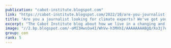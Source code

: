 ```yaml
---
publication: "cabot-institute.blogspot.com"
link: "https://cabot-institute.blogspot.com/2022/10/are-you-journalist-looking-for-climate.html"
title: "Are you a journalist looking for climate experts? We've got you covered"
excerpt: "The Cabot Institute blog about how we live in a changing and uncertain  world. The University of Bristol's institute for environmental research."
image: "//2.bp.blogspot.com/-oMI3HwsOa4I/WhVw-h3MXhI/AAAAAAAABgQ/Xo3j7eLufJEzMf0J7SijbFHXdAzR4J_nwCK4BGAYYCw/s109-pf/CaptureBris.PNG"
group: con
rank: 5
---
```

